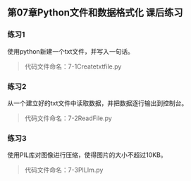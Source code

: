 ## 第07章Python文件和数据格式化   课后练习

### 练习1
使用python新建一个txt文件，并写入一句话。

> 代码文件命名：7-1Createtxtfile.py

### 练习2
从一个建立好的txt文件中读取数据，并把数据逐行输出到控制台。

> 代码文件命名：7-2ReadFile.py

### 练习3
使用PIL库对图像进行压缩，使得图片的大小不超过10KB。

> 代码文件命名：7-3PILIm.py
